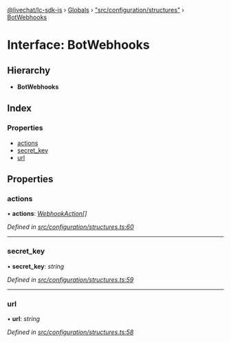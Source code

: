[@livechat/lc-sdk-js](../README.md) › [Globals](../globals.md) › ["src/configuration/structures"](../modules/_src_configuration_structures_.md) › [BotWebhooks](_src_configuration_structures_.botwebhooks.md)

# Interface: BotWebhooks

## Hierarchy

* **BotWebhooks**

## Index

### Properties

* [actions](_src_configuration_structures_.botwebhooks.md#actions)
* [secret_key](_src_configuration_structures_.botwebhooks.md#secret_key)
* [url](_src_configuration_structures_.botwebhooks.md#url)

## Properties

###  actions

• **actions**: *[WebhookAction](_src_configuration_structures_.webhookaction.md)[]*

*Defined in [src/configuration/structures.ts:60](https://github.com/livechat/lc-sdk-js/blob/21d7a55/src/configuration/structures.ts#L60)*

___

###  secret_key

• **secret_key**: *string*

*Defined in [src/configuration/structures.ts:59](https://github.com/livechat/lc-sdk-js/blob/21d7a55/src/configuration/structures.ts#L59)*

___

###  url

• **url**: *string*

*Defined in [src/configuration/structures.ts:58](https://github.com/livechat/lc-sdk-js/blob/21d7a55/src/configuration/structures.ts#L58)*
